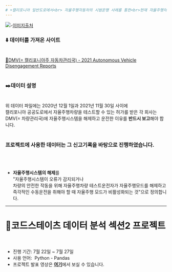 ```yaml
---
# ☀️캘리포니아 일반도로에서<br> 자율주행자동차의 시범운행 사례를 통한<br>현재 자율주행차량시스템의 개발의 보완방향
---
```

![](https://www.shutterstock.com/image-photo/young-woman-riding-autonomous-car-600w-701942455.jpg)-[이미지출처](https://www.shutterstock.com/ko/image-photo/young-woman-riding-autonomous-car-self-701942455)

### ⬇️ 데이터를 가져온 사이트<br><br>
[📌DMV(= 캘리포니아주 자동차관리국) - 2021 Autonomous Vehicle Disengagement Reports](https://www.dmv.ca.gov/portal/vehicle-industry-services/autonomous-vehicles/disengagement-reports/)<br><br>

### ✒️데이터 설명<br><br>
위 데이터 파일에는 2020년 12월 1일과 2021년 11월 30일 사이에<br>
캘리포니아 공공도로에서 자율주행차량을 테스트할 수 있는 허가를 받은 각 회사는<br>
DMV(= 차량관리국)에 자율주행시스템을 해제하고 운전한 이유를 **반드시 보고**해야 합니다.<br><br>
### 프로젝트에 사용한 데이터는 그 신고기록을 바탕으로 진행하였습니다.
<br><br>
- **자율주행시스템의 해제**를<br>"자율주행시스템이 오류가 감지되거나<br>차량의 안전한 작동을 위해 자율주행차량 테스트운전자가 자율주행모드를 해제하고<br>즉각적인 수동운전을 취해야 할 때 자율주행 모드가 비활성화되는 것"으로 정의합니다.<br>










---

# 🦄코드스테이츠 데이터 분석 섹션2 프로젝트<br><br>
- 진행 기간: 7월 22일 ~ 7월 27일<br>
- 사용 언어: &#160;Python - Pandas<br>
- 프로젝트 발표 영상은 [**여기**](https://youtu.be/xERAF8g46DM)에서 보실 수 있습니다.<br>
